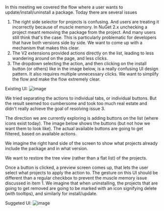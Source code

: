 In this meeting we covered the flow where a user wants to update/install/uninstall a package. Today there are several issues

1. The right side selector for projects is confusing. And users are treating it incorrectly because of muscle memory. In NuGet 2.x unchecking a project meant removing the package from the project. And many users still think that's the case. This is particularly problematic for developers that have both versions side by side. We want to come up with a mechanism that makes this clear.
2. The V2 extensions provided actions directly on the list, leading to less wandering around on the page, and less clicks.
3. The dropdown selecting the action, and then clicking on the install button (or others) like in the image below, is a really confusing UI design pattern. It also requires multiple unnecessary clicks. We want to simplify the flow and make the flow extremely clear.

Existing UI:
![image](https://cloud.githubusercontent.com/assets/1238711/9447468/59d67136-4a4c-11e5-9a71-5f62c1083713.png)

We tried separating the actions to individual tabs, or individual buttons. But the result seemed too cumbersome and took too much real estate and didn't really achieve the goal of resolving issue 3.

The direction we are currently exploring is adding buttons on the list (where icons exist today). The image below shows the buttons (but not how we want them to look like). The actual available buttons are going to get filtered, based on available actions.

We imagine the right hand side of the screen to show what projects already include the package and in what version.

We want to restore the tree view (rather than a flat list) of the projects.

Once a button is clicked, a preview screen comes up, that lets the user select what projects to apply the action to. The gesture on this UI should be different than a regular checkbox to prevent the muscle memory issue discussed in item 1. We imagine that when uninstalling, the projects that are going to get removed are going to be marked with an icon signifying delete (with tooltips), and similarly for install/update.

Suggeted UI:
![image](https://cloud.githubusercontent.com/assets/1238711/9447328/a956d8dc-4a4b-11e5-8c6a-4920ab6c28ee.png)